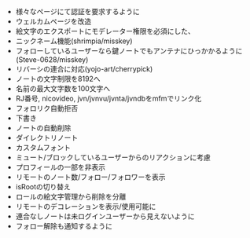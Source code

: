 - 様々なページにて認証を要求するように
- ウェルカムページを改造
- 絵文字のエクスポートにモデレーター権限を必須にした、
- ニックネーム機能(shrimpia/misskey)
- フォローしているユーザーなら鍵ノートでもアンテナにひっかかるように(Steve-0628/misskey)
- リバーシの連合に対応(yojo-art/cherrypick)
- ノートの文字制限を8192へ
- 名前の最大文字数を100文字へ
- RJ番号, nicovideo, jvn/jvnvu/jvnta/jvndbをmfmでリンク化
- フォロリク自動拒否
- 下書き
- ノートの自動削除
- ダイレクトリノート
- カスタムフォント
- ミュート/ブロックしているユーザーからのリアクションに考慮
- プロフィールの一部を非表示
- リモートのノート数/フォロー/フォロワーを表示
- isRootの切り替え
- ロールの絵文字管理から削除を分離
- リモートのデコレーションを表示/使用可能に
- 連合なしノートは未ログインユーザーから見えないように
- フォロー解除も通知するように
